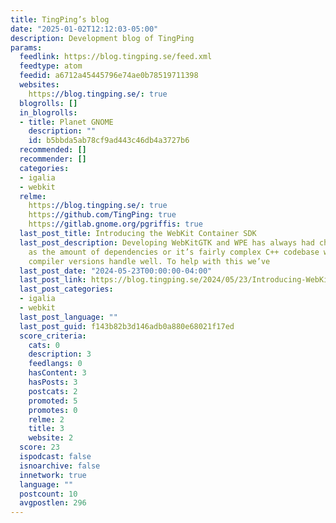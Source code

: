 ```yaml
---
title: TingPing’s blog
date: "2025-01-02T12:12:03-05:00"
description: Development blog of TingPing
params:
  feedlink: https://blog.tingping.se/feed.xml
  feedtype: atom
  feedid: a6712a45445796e74ae0b78519711398
  websites:
    https://blog.tingping.se/: true
  blogrolls: []
  in_blogrolls:
  - title: Planet GNOME
    description: ""
    id: b5bbda5ab78cf9ad443c46db4a3727b6
  recommended: []
  recommender: []
  categories:
  - igalia
  - webkit
  relme:
    https://blog.tingping.se/: true
    https://github.com/TingPing: true
    https://gitlab.gnome.org/pgriffis: true
  last_post_title: Introducing the WebKit Container SDK
  last_post_description: Developing WebKitGTK and WPE has always had challenges such
    as the amount of dependencies or it’s fairly complex C++ codebase which not all
    compiler versions handle well. To help with this we’ve
  last_post_date: "2024-05-23T00:00:00-04:00"
  last_post_link: https://blog.tingping.se/2024/05/23/Introducing-WebKit-Container-SDK.html
  last_post_categories:
  - igalia
  - webkit
  last_post_language: ""
  last_post_guid: f143b82b3d146adb0a880e68021f17ed
  score_criteria:
    cats: 0
    description: 3
    feedlangs: 0
    hasContent: 3
    hasPosts: 3
    postcats: 2
    promoted: 5
    promotes: 0
    relme: 2
    title: 3
    website: 2
  score: 23
  ispodcast: false
  isnoarchive: false
  innetwork: true
  language: ""
  postcount: 10
  avgpostlen: 296
---
```

